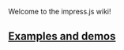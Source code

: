 Welcome to the impress.js wiki!

## [Examples and demos](https://github.com/bartaz/impress.js/wiki/Examples-and-demos)